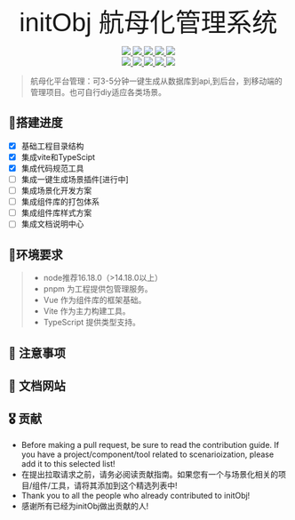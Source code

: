 <p align="center">
  <span style="font-size: 46px; font-family: 'YourArtisticFont', sans-serif;" font-weight="bold">initObj 航母化管理系统</span>
</p>

<p align="center">
  <a href="#">
    <img src="https://travis-ci.org/ElemeFE/element.svg?branch=master">
  </a>
 <a href="#">
    <img src="https://coveralls.io/repos/github/ElemeFE/element/badge.svg?branch=master">
  </a>
 <a href="#">
    <img src="https://img.shields.io/cdnjs/v/element-ui.svg">
  </a>
 <a href="#">
    <img src="https://img.shields.io/npm/v/element-ui.svg">
  </a>
 <a href="#">
    <img src="http://img.shields.io/npm/dm/element-ui.svg">
  </a>
  <br>
 <a href="#">
    <img src="http://img.badgesize.io/https://unpkg.com/element-ui/lib/index.js?compression=gzip&label=gzip%20size:%20JS">
  </a>
 <a href="#">
    <img src="http://img.badgesize.io/https://unpkg.com/element-ui/lib/theme-chalk/index.css?compression=gzip&label=gzip%20size:%20CSS">
  </a>
  <a href="#backers">
    <img src="https://opencollective.com/element/backers/badge.svg">
  </a>
  <a href="#sponsors">
    <img src="https://opencollective.com/element/sponsors/badge.svg">
  </a>
  <a href="LICENSE">
    <img src="https://img.shields.io/badge/License-MIT-yellow.svg">
  </a>
</p>

> 航母化平台管理：可3-5分钟一键生成从数据库到api,到后台，到移动端的管理项目。也可自行diy适应各类场景。

## 🥇搭建进度

- [x] 基础工程目录结构
- [x] 集成vite和TypeScipt
- [x] 集成代码规范工具
- [ ] 集成一键生成场景插件[进行中]
- [ ] 集成场景化开发方案
- [ ] 集成组件库的打包体系
- [ ] 集成组件库样式方案
- [ ] 集成文档说明中心

## 🥈环境要求

> - node推荐16.18.0（>14.18.0以上）
> - pnpm 为工程提供包管理服务。
> - Vue 作为组件库的框架基础。
> - Vite 作为主力构建工具。
> - TypeScript 提供类型支持。

## 🥉 注意事项

## 🏅 文档网站

## 🎖 贡献
- Before making a pull request, be sure to read the contribution guide. If you have a project/component/tool related to scenarioization, please add it to this selected list!
- 在提出拉取请求之前，请务必阅读贡献指南。如果您有一个与场景化相关的项目/组件/工具，请将其添加到这个精选列表中!
- Thank you to all the people who already contributed to initObj!
- 感谢所有已经为initObj做出贡献的人!
